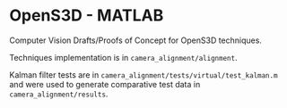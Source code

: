 # OpenS3D - MATLAB

Computer Vision Drafts/Proofs of Concept for OpenS3D techniques.

Techniques implementation is in `camera_alignment/alignment`.

Kalman filter tests are in `camera_alignment/tests/virtual/test_kalman.m` and were used to generate comparative test data in `camera_alignment/results`.
